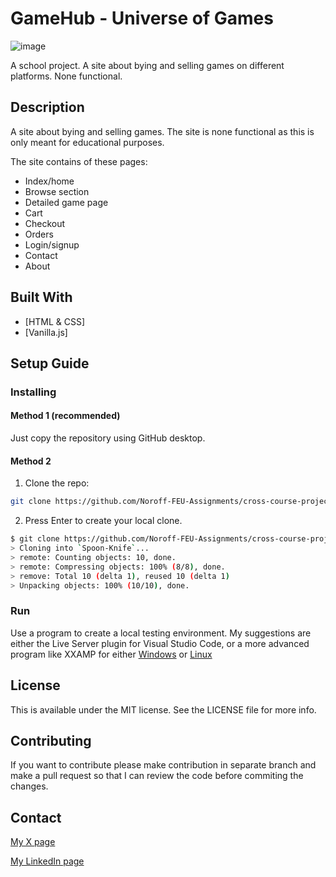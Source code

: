 # GameHub - Universe of Games

![image](https://sunny-zabaione-ed1571.netlify.app/images/screenshot-gamehub.png)

A school project. A site about bying and selling games on different platforms. None functional.

## Description

A site about bying and selling games. The site is none functional as this is only meant for educational purposes.

The site contains of these pages:

- Index/home
- Browse section
- Detailed game page
- Cart
- Checkout
- Orders
- Login/signup
- Contact
- About

## Built With

- [HTML & CSS]
- [Vanilla.js]

## Setup Guide

### Installing

#### Method 1 (recommended)

Just copy the repository using GitHub desktop. 

#### Method 2

1. Clone the repo:
```bash
git clone https://github.com/Noroff-FEU-Assignments/cross-course-project-Skr3d3
```

2. Press Enter to create your local clone.
```bash
$ git clone https://github.com/Noroff-FEU-Assignments/cross-course-project-Skr3d3
> Cloning into `Spoon-Knife`...
> remote: Counting objects: 10, done.
> remote: Compressing objects: 100% (8/8), done.
> remove: Total 10 (delta 1), reused 10 (delta 1)
> Unpacking objects: 100% (10/10), done.

```

### Run

Use a program to create a local testing environment.
My suggestions are either the Live Server plugin for Visual Studio Code,
or a more advanced program like XXAMP for either [Windows](https://www.apachefriends.org/faq_windows.html) or [Linux](https://www.apachefriends.org/faq_linux.html)

## License

This is available under the MIT license. See the LICENSE file for more info.


## Contributing

If you want to contribute please make contribution in separate branch and make a pull request so that I can review the code before commiting the changes.

## Contact

[My X page](https://twitter.com/Skr3d3)

[My LinkedIn page](https://www.linkedin.com/in/patrick-skrede-476380235/)
